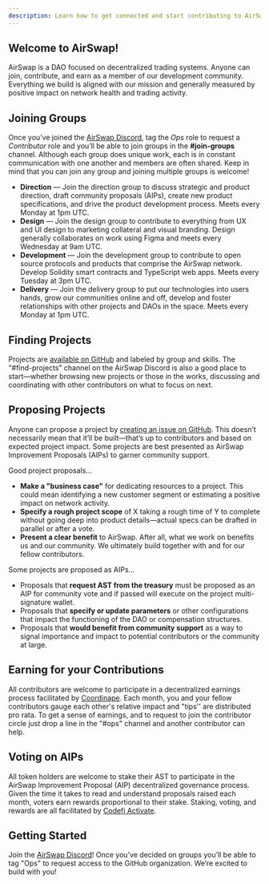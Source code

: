 ```yaml
---
description: Learn how to get connected and start contributing to AirSwap
---
```


## Welcome to AirSwap!

AirSwap is a DAO focused on decentralized trading systems. Anyone can join, contribute, and earn as a member of our development community. Everything we build is aligned with our mission and generally measured by positive impact on network health and trading activity.

## Joining Groups

Once you’ve joined the [AirSwap Discord](https://chat.airswap.io/), tag the _Ops_ role to request a _Contributor_ role and you’ll be able to join groups in the **#join-groups** channel. Although each group does unique work, each is in constant communication with one another and members are often shared. Keep in mind that you can join any group and joining multiple groups is welcome!

- **Direction** — Join the direction group to discuss strategic and product direction, draft community proposals (AIPs), create new product specifications, and drive the product development process. Meets every Monday at 1pm UTC.
- **Design** — Join the design group to contribute to everything from UX and UI design to marketing collateral and visual branding. Design generally collaborates on work using Figma and meets every Wednesday at 9am UTC.
- **Development** — Join the development group to contribute to open source protocols and products that comprise the AirSwap network. Develop Solidity smart contracts and TypeScript web apps. Meets every Tuesday at 3pm UTC.
- **Delivery** — Join the delivery group to put our technologies into users hands, grow our communities online and off, develop and foster relationships with other projects and DAOs in the space. Meets every Monday at 1pm UTC.

## Finding Projects

Projects are [available on GitHub](https://github.com/orgs/airswap/projects/7) and labeled by group and skills. The "#find-projects" channel on the AirSwap Discord is also a good place to start—whether browsing new projects or those in the works, discussing and coordinating with other contributors on what to focus on next.

## Proposing Projects

Anyone can propose a project by [creating an issue on GitHub](https://github.com/airswap/airswap-projects/issues). This doesn’t necessarily mean that it’ll be built—that’s up to contributors and based on expected project impact. Some projects are best presented as AirSwap Improvement Proposals (AIPs) to garner community support.

Good project proposals…

- **Make a "business case"** for dedicating resources to a project. This could mean identifying a new customer segment or estimating a positive impact on network activity.
- **Specify a rough project scope** of X taking a rough time of Y to complete without going deep into product details—actual specs can be drafted in parallel or after a vote.
- **Present a clear benefit** to AirSwap. After all, what we work on benefits us and our community. We ultimately build together with and for our fellow contributors.

Some projects are proposed as AIPs…

- Proposals that **request AST from the treasury** must be proposed as an AIP for community vote and if passed will execute on the project multi-signature wallet.
- Proposals that **specify or update parameters** or other configurations that impact the functioning of the DAO or compensation structures.
- Proposals that **would benefit from community support** as a way to signal importance and impact to potential contributors or the community at large.

## Earning for your Contributions

All contributors are welcome to participate in a decentralized earnings process facilitated by [Coordinape](https://coordinape.com/). Each month, you and your fellow contributors gauge each other's relative impact and "tips'' are distributed pro rata. To get a sense of earnings, and to request to join the contributor circle just drop a line in the "#ops" channel and another contributor can help.

## Voting on AIPs

All token holders are welcome to stake their AST to participate in the AirSwap Improvement Proposal (AIP) decentralized governance process. Given the time it takes to read and understand proposals raised each month, voters earn rewards proportional to their stake. Staking, voting, and rewards are all facilitated by [Codefi Activate](https://activate.codefi.network/staking/airswap/governance).

## Getting Started

Join the [AirSwap Discord](https://chat.airswap.io/)! Once you’ve decided on groups you’ll be able to tag "Ops" to request access to the GitHub organization. We’re excited to build with you!
